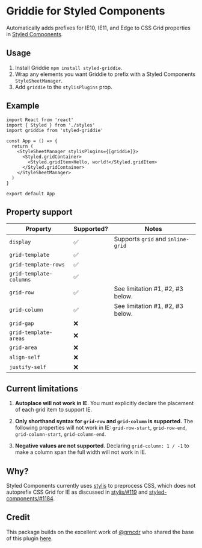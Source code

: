 # Griddie for Styled Components

Automatically adds prefixes for IE10, IE11, and Edge to CSS Grid properties in [Styled Components](https://github.com/styled-components/styled-components).

## Usage

1. Install Griddie `npm install styled-griddie`.
2. Wrap any elements you want Griddie to prefix with a Styled Components `StyleSheetManager`.
3. Add `griddie` to the `stylisPlugins` prop.

## Example

```tsx
import React from 'react'
import { Styled } from './styles'
import griddie from 'styled-griddie'

const App = () => {
  return (
    <StyleSheetManager stylisPlugins={[griddie]}>
      <Styled.gridContainer>
        <Styled.gridItem>Hello, world!</Styled.gridItem>
      </Styled.gridContainer>
    </StyleSheetManager>
  )
}

export default App
```

## Property support

| Property                | Supported? | Notes                             |
| ----------------------- | ---------- | --------------------------------- |
| `display`               | ✅         | Supports `grid` and `inline-grid` |
| `grid-template`         | ✅         |
| `grid-template-rows`    | ✅         |
| `grid-template-columns` | ✅         |
| `grid-row`              | ✅         | See limitation #1, #2, #3 below.  |
| `grid-column`           | ✅         | See limitation #1, #2, #3 below.  |
| `grid-gap`              | ❌         |
| `grid-template-areas`   | ❌         |
| `grid-area`             | ❌         |
| `align-self`            | ❌         |
| `justify-self`          | ❌         |

## Current limitations

1. **Autoplace will not work in IE**. You must explicitly declare the placement of each grid item to support IE.

2. **Only shorthand syntax for `grid-row` and `grid-column` is supported.** The following properties will not work in IE: `grid-row-start`, `grid-row-end`, `grid-column-start`, `grid-column-end`.

3. **Negative values are not supported**. Declaring `grid-column: 1 / -1` to make a column span the full width will not work in IE.

## Why?

Styled Components currently uses [stylis](https://github.com/thysultan/stylis.js) to preprocess CSS, which does not autoprefix CSS Grid for IE as discussed in [stylis/#119](https://github.com/thysultan/stylis.js/issues/119) and [styled-components/#1184](https://github.com/styled-components/styled-components/issues/1184).

## Credit

This package builds on the excellent work of [@grncdr](https://github.com/grncdr) who shared the base of this plugin [here](https://github.com/thysultan/stylis.js/issues/119#issuecomment-463539789).

